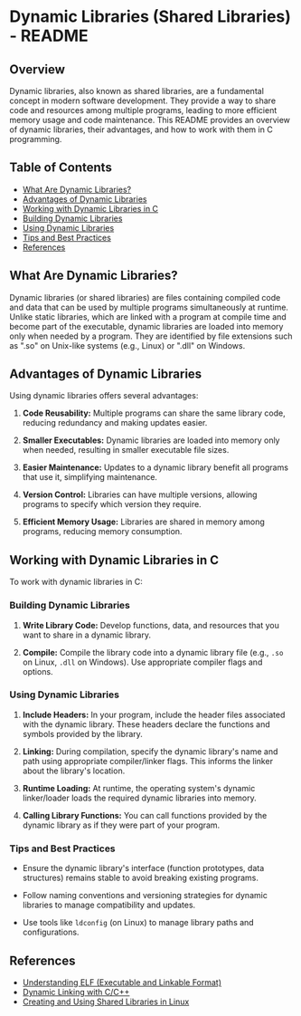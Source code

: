 # Dynamic Libraries (Shared Libraries) - README

## Overview

Dynamic libraries, also known as shared libraries, are a fundamental concept in modern software development. They provide a way to share code and resources among multiple programs, leading to more efficient memory usage and code maintenance. This README provides an overview of dynamic libraries, their advantages, and how to work with them in C programming.

## Table of Contents

- [What Are Dynamic Libraries?](#what-are-dynamic-libraries)
- [Advantages of Dynamic Libraries](#advantages-of-dynamic-libraries)
- [Working with Dynamic Libraries in C](#working-with-dynamic-libraries-in-c)
- [Building Dynamic Libraries](#building-dynamic-libraries)
- [Using Dynamic Libraries](#using-dynamic-libraries)
- [Tips and Best Practices](#tips-and-best-practices)
- [References](#references)

## What Are Dynamic Libraries?

Dynamic libraries (or shared libraries) are files containing compiled code and data that can be used by multiple programs simultaneously at runtime. Unlike static libraries, which are linked with a program at compile time and become part of the executable, dynamic libraries are loaded into memory only when needed by a program. They are identified by file extensions such as ".so" on Unix-like systems (e.g., Linux) or ".dll" on Windows.

## Advantages of Dynamic Libraries

Using dynamic libraries offers several advantages:

1. **Code Reusability:** Multiple programs can share the same library code, reducing redundancy and making updates easier.

2. **Smaller Executables:** Dynamic libraries are loaded into memory only when needed, resulting in smaller executable file sizes.

3. **Easier Maintenance:** Updates to a dynamic library benefit all programs that use it, simplifying maintenance.

4. **Version Control:** Libraries can have multiple versions, allowing programs to specify which version they require.

5. **Efficient Memory Usage:** Libraries are shared in memory among programs, reducing memory consumption.

## Working with Dynamic Libraries in C

To work with dynamic libraries in C:

### Building Dynamic Libraries

1. **Write Library Code:** Develop functions, data, and resources that you want to share in a dynamic library.

2. **Compile:** Compile the library code into a dynamic library file (e.g., `.so` on Linux, `.dll` on Windows). Use appropriate compiler flags and options.

### Using Dynamic Libraries

1. **Include Headers:** In your program, include the header files associated with the dynamic library. These headers declare the functions and symbols provided by the library.

2. **Linking:** During compilation, specify the dynamic library's name and path using appropriate compiler/linker flags. This informs the linker about the library's location.

3. **Runtime Loading:** At runtime, the operating system's dynamic linker/loader loads the required dynamic libraries into memory.

4. **Calling Library Functions:** You can call functions provided by the dynamic library as if they were part of your program.

### Tips and Best Practices

- Ensure the dynamic library's interface (function prototypes, data structures) remains stable to avoid breaking existing programs.

- Follow naming conventions and versioning strategies for dynamic libraries to manage compatibility and updates.

- Use tools like `ldconfig` (on Linux) to manage library paths and configurations.

## References

- [Understanding ELF (Executable and Linkable Format)](https://www.linuxjournal.com/article/1060)
- [Dynamic Linking with C/C++](https://www.cprogramming.com/tutorial/shared-libraries-linux-gcc.html)
- [Creating and Using Shared Libraries in Linux](https://www.cprogramming.com/tutorial/shared-libraries-linux-gcc.html)

